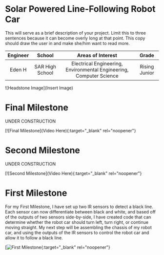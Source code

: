 ﻿# Solar Powered Line-Following Robot Car
This will serve as a brief description of your project. Limit this to three sentences because it can become overly long at that point. This copy should draw the user in and make she/him want to read more.

| **Engineer** | **School** | **Areas of Interest** | **Grade** |
|:--:|:--:|:--:|:--:|
| Eden H | SAR High School | Electrical Engineering, Environmental Engineering, Computer Science | Rising Junior

![Headstone Image](Insert Image)
  
# Final Milestone
UNDER CONSTRUCTION

[![Final Milestone](Video Here){:target="_blank" rel="noopener"}

# Second Milestone
UNDER CONSTRUCTION

[![Second Milestone](Video Here){:target="_blank" rel="noopener"}

# First Milestone
For my First Milestone, I have set up two IR sensors to detect a black line. Each sensor can now differentiate between black and white, and based off of the outputs of two sensors side-by-side, I have created code that can determine whether the robot car should turn left, turn right, or continue moving straight.
My next step will be assembling the chassis of my robot car, and using the outputs of the IR sensors to control the robot car and allow it to follow a black line.

[![First Milestone](https://youtu.be/15n1ZdJsuV4){:target="_blank" rel="noopener"}
